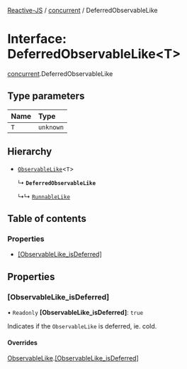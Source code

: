 [Reactive-JS](../README.md) / [concurrent](../modules/concurrent.md) / DeferredObservableLike

# Interface: DeferredObservableLike<T\>

[concurrent](../modules/concurrent.md).DeferredObservableLike

## Type parameters

| Name | Type |
| :------ | :------ |
| `T` | `unknown` |

## Hierarchy

- [`ObservableLike`](concurrent.ObservableLike.md)<`T`\>

  ↳ **`DeferredObservableLike`**

  ↳↳ [`RunnableLike`](concurrent.RunnableLike.md)

## Table of contents

### Properties

- [[ObservableLike\_isDeferred]](concurrent.DeferredObservableLike.md#[observablelike_isdeferred])

## Properties

### [ObservableLike\_isDeferred]

• `Readonly` **[ObservableLike\_isDeferred]**: ``true``

Indicates if the `ObservableLike` is deferred, ie. cold.

#### Overrides

[ObservableLike](concurrent.ObservableLike.md).[[ObservableLike_isDeferred]](concurrent.ObservableLike.md#[observablelike_isdeferred])

